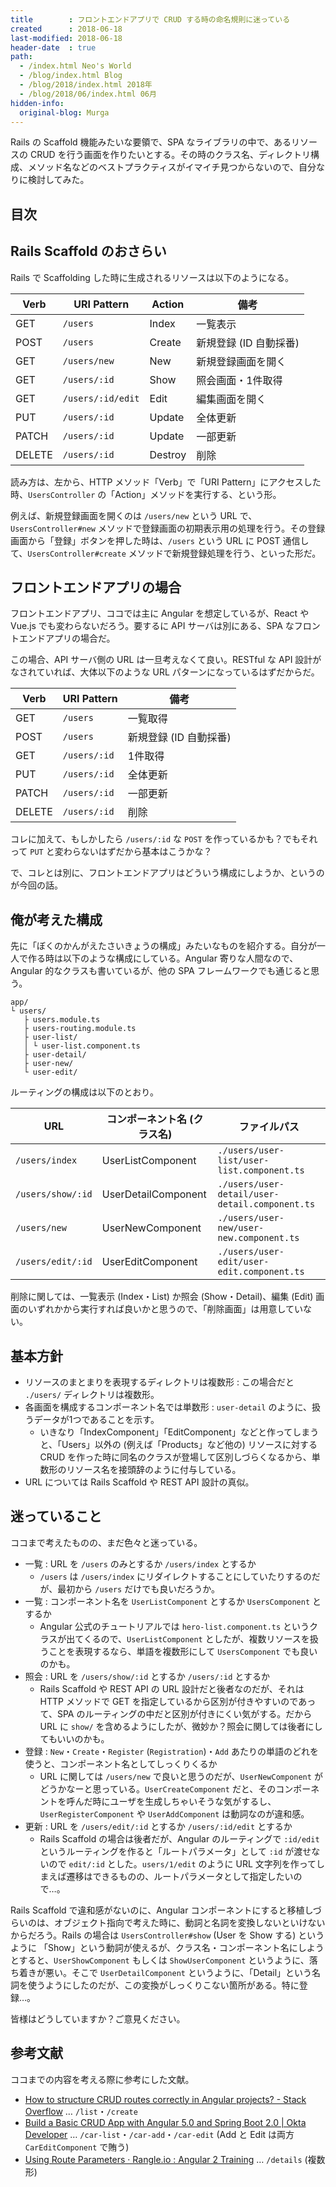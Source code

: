 ```yaml
---
title        : フロントエンドアプリで CRUD する時の命名規則に迷っている
created      : 2018-06-18
last-modified: 2018-06-18
header-date  : true
path:
  - /index.html Neo's World
  - /blog/index.html Blog
  - /blog/2018/index.html 2018年
  - /blog/2018/06/index.html 06月
hidden-info:
  original-blog: Murga
---
```


Rails の Scaffold 機能みたいな要領で、SPA なライブラリの中で、あるリソースの CRUD を行う画面を作りたいとする。その時のクラス名、ディレクトリ構成、メソッド名などのベストプラクティスがイマイチ見つからないので、自分なりに検討してみた。

## 目次

## Rails Scaffold のおさらい

Rails で Scaffolding した時に生成されるリソースは以下のようになる。

| Verb   | URI Pattern       | Action  | 備考                   |
|--------|-------------------|---------|------------------------|
| GET    | `/users`          | Index   | 一覧表示               |
| POST   | `/users`          | Create  | 新規登録 (ID 自動採番) |
| GET    | `/users/new`      | New     | 新規登録画面を開く     |
| GET    | `/users/:id`      | Show    | 照会画面・1件取得      |
| GET    | `/users/:id/edit` | Edit    | 編集画面を開く         |
| PUT    | `/users/:id`      | Update  | 全体更新               |
| PATCH  | `/users/:id`      | Update  | 一部更新               |
| DELETE | `/users/:id`      | Destroy | 削除                   |

読み方は、左から、HTTP メソッド「Verb」で「URI Pattern」にアクセスした時、`UsersController` の「Action」メソッドを実行する、という形。

例えば、新規登録画面を開くのは `/users/new` という URL で、`UsersController#new` メソッドで登録画面の初期表示用の処理を行う。その登録画面から「登録」ボタンを押した時は、`/users` という URL に POST 通信して、`UsersController#create` メソッドで新規登録処理を行う、といった形だ。

## フロントエンドアプリの場合

フロントエンドアプリ、ココでは主に Angular を想定しているが、React や Vue.js でも変わらないだろう。要するに API サーバは別にある、SPA なフロントエンドアプリの場合だ。

この場合、API サーバ側の URL は一旦考えなくて良い。RESTful な API 設計がなされていれば、大体以下のような URL パターンになっているはずだからだ。

| Verb   | URI Pattern  | 備考                   |
|--------|--------------|------------------------|
| GET    | `/users`     | 一覧取得               |
| POST   | `/users`     | 新規登録 (ID 自動採番) |
| GET    | `/users/:id` | 1件取得                |
| PUT    | `/users/:id` | 全体更新               |
| PATCH  | `/users/:id` | 一部更新               |
| DELETE | `/users/:id` | 削除                   |

コレに加えて、もしかしたら `/users/:id` な `POST` を作っているかも？でもそれって `PUT` と変わらないはずだから基本はこうかな？

で、コレとは別に、フロントエンドアプリはどういう構成にしようか、というのが今回の話。

## 俺が考えた構成

先に「ぼくのかんがえたさいきょうの構成」みたいなものを紹介する。自分が一人で作る時は以下のような構成にしている。Angular 寄りな人間なので、Angular 的なクラスも書いているが、他の SPA フレームワークでも通じると思う。

```
app/
└ users/
   ├ users.module.ts
   ├ users-routing.module.ts
   ├ user-list/
   │ └ user-list.component.ts
   ├ user-detail/
   ├ user-new/
   └ user-edit/
```

ルーティングの構成は以下のとおり。

| URL               | コンポーネント名 (クラス名) | ファイルパス                                   |
|-------------------|-----------------------------|------------------------------------------------|
| `/users/index`    | UserListComponent           | `./users/user-list/user-list.component.ts`     |
| `/users/show/:id` | UserDetailComponent         | `./users/user-detail/user-detail.component.ts` |
| `/users/new`      | UserNewComponent            | `./users/user-new/user-new.component.ts`       |
| `/users/edit/:id` | UserEditComponent           | `./users/user-edit/user-edit.component.ts`     |

削除に関しては、一覧表示 (Index・List) か照会 (Show・Detail)、編集 (Edit) 画面のいずれかから実行すれば良いかと思うので、「削除画面」は用意していない。

## 基本方針

- リソースのまとまりを表現するディレクトリは複数形 : この場合だと `./users/` ディレクトリは複数形。
- 各画面を構成するコンポーネント名では単数形 : `user-detail` のように、扱うデータが1つであることを示す。
  - いきなり「IndexComponent」「EditComponent」などと作ってしまうと、「Users」以外の (例えば「Products」など他の) リソースに対する CRUD を作った時に同名のクラスが登場して区別しづらくなるから、単数形のリソース名を接頭辞のように付与している。
- URL については Rails Scaffold や REST API 設計の真似。

## 迷っていること

ココまで考えたものの、まだ色々と迷っている。

- 一覧 : URL を `/users` のみとするか `/users/index` とするか
  - `/users` は `/users/index` にリダイレクトすることにしていたりするのだが、最初から `/users` だけでも良いだろうか。
- 一覧 : コンポーネント名を `UserListComponent` とするか `UsersComponent` とするか
  - Angular 公式のチュートリアルでは `hero-list.component.ts` というクラスが出てくるので、`UserListComponent` としたが、複数リソースを扱うことを表現するなら、単語を複数形にして `UsersComponent` でも良いのかも。
- 照会 : URL を `/users/show/:id` とするか `/users/:id` とするか
  - Rails Scaffold や REST API の URL 設計だと後者なのだが、それは HTTP メソッドで GET を指定しているから区別が付きやすいのであって、SPA のルーティングの中だと区別が付きにくい気がする。だから URL に `show/` を含めるようにしたが、微妙か？照会に関しては後者にしてもいいのかも。
- 登録 : `New`・`Create`・`Register` (`Registration`)・`Add` あたりの単語のどれを使うと、コンポーネント名としてしっくりくるか
  - URL に関しては `/users/new` で良いと思うのだが、`UserNewComponent` がどうかなーと思っている。`UserCreateComponent` だと、そのコンポーネントを呼んだ時にユーザを生成しちゃいそうな気がするし、`UserRegisterComponent` や `UserAddComponent` は動詞なのが違和感。
- 更新 : URL を `/users/edit/:id` とするか `/users/:id/edit` とするか
  - Rails Scaffold の場合は後者だが、Angular のルーティングで `:id/edit` というルーティングを作ると「ルートパラメータ」として `:id` が渡せないので `edit/:id` とした。`users/1/edit` のように URL 文字列を作ってしまえば遷移はできるものの、ルートパラメータとして指定したいので…。

Rails Scaffold で違和感がないのに、Angular コンポーネントにすると移植しづらいのは、オブジェクト指向で考えた時に、動詞と名詞を変換しないといけないからだろう。Rails の場合は `UsersController#show` (User を Show する) というように 「Show」という動詞が使えるが、クラス名・コンポーネント名にしようとすると、`UserShowComponent` もしくは `ShowUserComponent` というように、落ち着きが悪い。そこで `UserDetailComponent` というように、「Detail」という名詞を使うようにしたのだが、この変換がしっくりこない箇所がある。特に登録…。

皆様はどうしていますか？ご意見ください。

## 参考文献

ココまでの内容を考える際に参考にした文献。

- [How to structure CRUD routes correctly in Angular projects? - Stack Overflow](https://stackoverflow.com/questions/49661595/how-to-structure-crud-routes-correctly-in-angular-projects) … `/list`・`/create`
- [Build a Basic CRUD App with Angular 5.0 and Spring Boot 2.0 | Okta Developer](https://developer.okta.com/blog/2017/12/04/basic-crud-angular-and-spring-boot) … `/car-list`・`/car-add`・`/car-edit` (Add と Edit は両方 `CarEditComponent` で賄う)
- [Using Route Parameters · Rangle.io : Angular 2 Training](https://angular-2-training-book.rangle.io/handout/routing/routeparams.html) … `/details` (複数形)
